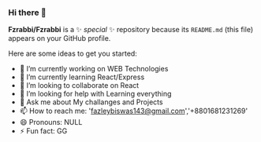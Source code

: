 ### Hi there 👋


**Fzrabbi/Fzrabbi** is a ✨ _special_ ✨ repository because its `README.md` (this file) appears on your GitHub profile.

Here are some ideas to get you started:

- 🔭 I’m currently working on WEB Technologies
- 🌱 I’m currently learning React/Express
- 👯 I’m looking to collaborate on React
- 🤔 I’m looking for help with Learning everything
- 💬 Ask me about My challanges and Projects
- 📫 How to reach me: 'fazleybiswas143@gmail.com','+8801681231269'
- 😄 Pronouns: NULL 
- ⚡ Fun fact: GG

